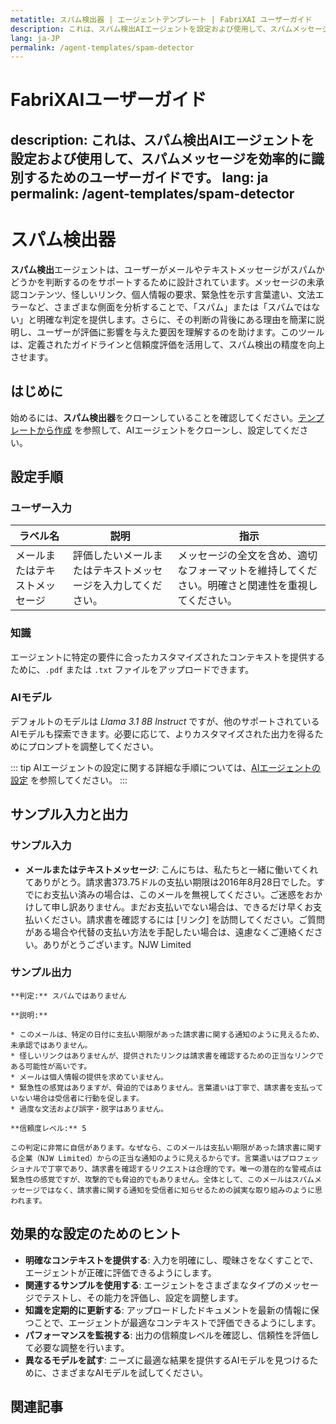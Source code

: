 ```yaml
---
metatitle: スパム検出器 | エージェントテンプレート | FabriXAI ユーザーガイド
description: これは、スパム検出AIエージェントを設定および使用して、スパムメッセージを効率的に識別するためのユーザーガイドです。
lang: ja-JP
permalink: /agent-templates/spam-detector
---
```


# FabriXAIユーザーガイド
description: これは、スパム検出AIエージェントを設定および使用して、スパムメッセージを効率的に識別するためのユーザーガイドです。
lang: ja
permalink: /agent-templates/spam-detector
---

# スパム検出器

**スパム検出**エージェントは、ユーザーがメールやテキストメッセージがスパムかどうかを判断するのをサポートするために設計されています。メッセージの未承認コンテンツ、怪しいリンク、個人情報の要求、緊急性を示す言葉遣い、文法エラーなど、さまざまな側面を分析することで、「スパム」または「スパムではない」と明確な判定を提供します。さらに、その判断の背後にある理由を簡潔に説明し、ユーザーが評価に影響を与えた要因を理解するのを助けます。このツールは、定義されたガイドラインと信頼度評価を活用して、スパム検出の精度を向上させます。

## はじめに

始めるには、**スパム検出器**をクローンしていることを確認してください。[テンプレートから作成](/en-us/create-from-templates/) を参照して、AIエージェントをクローンし、設定してください。

## 設定手順

### ユーザー入力

| ラベル名               | 説明                                                    | 指示                                                                                                       |
| ---------------------- | ------------------------------------------------------- | ---------------------------------------------------------------------------------------------------------- |
| メールまたはテキストメッセージ | 評価したいメールまたはテキストメッセージを入力してください。 | メッセージの全文を含め、適切なフォーマットを維持してください。明確さと関連性を重視してください。                      |

### 知識

エージェントに特定の要件に合ったカスタマイズされたコンテキストを提供するために、`.pdf` または `.txt` ファイルをアップロードできます。

### AIモデル

デフォルトのモデルは *Llama 3.1 8B Instruct* ですが、他のサポートされているAIモデルも探索できます。必要に応じて、よりカスタマイズされた出力を得るためにプロンプトを調整してください。

::: tip
AIエージェントの設定に関する詳細な手順については、[AIエージェントの設定](/en-us/configuer-ai-agent/) を参照してください。
:::

## サンプル入力と出力

### サンプル入力

- **メールまたはテキストメッセージ**: こんにちは、私たちと一緒に働いてくれてありがとう。請求書373.75ドルの支払い期限は2016年8月28日でした。すでにお支払い済みの場合は、このメールを無視してください。ご迷惑をおかけして申し訳ありません。まだお支払いでない場合は、できるだけ早くお支払いください。請求書を確認するには [リンク] を訪問してください。ご質問がある場合や代替の支払い方法を手配したい場合は、遠慮なくご連絡ください。ありがとうございます。NJW Limited

### サンプル出力

```
**判定:** スパムではありません

**説明:**

* このメールは、特定の日付に支払い期限があった請求書に関する通知のように見えるため、未承認ではありません。
* 怪しいリンクはありませんが、提供されたリンクは請求書を確認するための正当なリンクである可能性が高いです。
* メールは個人情報の提供を求めていません。
* 緊急性の感覚はありますが、脅迫的ではありません。言葉遣いは丁寧で、請求書を支払っていない場合は受信者に行動を促します。
* 過度な文法および誤字・脱字はありません。

**信頼度レベル:** 5

この判定に非常に自信があります。なぜなら、このメールは支払い期限があった請求書に関する企業（NJW Limited）からの正当な通知のように見えるからです。言葉遣いはプロフェッショナルで丁寧であり、請求書を確認するリクエストは合理的です。唯一の潜在的な警戒点は緊急性の感覚ですが、攻撃的でも脅迫的でもありません。全体として、このメールはスパムメッセージではなく、請求書に関する通知を受信者に知らせるための誠実な取り組みのように思われます。
```

## 効果的な設定のためのヒント

- **明確なコンテキストを提供する**: 入力を明確にし、曖昧さをなくすことで、エージェントが正確に評価できるようにします。
- **関連するサンプルを使用する**: エージェントをさまざまなタイプのメッセージでテストし、その能力を評価し、設定を調整します。
- **知識を定期的に更新する**: アップロードしたドキュメントを最新の情報に保つことで、エージェントが最適なコンテキストで評価できるようにします。
- **パフォーマンスを監視する**: 出力の信頼度レベルを確認し、信頼性を評価して必要な調整を行います。
- **異なるモデルを試す**: ニーズに最適な結果を提供するAIモデルを見つけるために、さまざまなAIモデルを試してください。

## 関連記事

